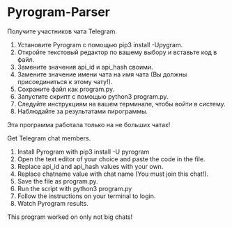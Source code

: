# Pyrogram-Parser
Получите участников чата Telegram.
1. Установите Pyrogram с помощью pip3 install -Upygram.
2. Откройте текстовый редактор по вашему выбору и вставьте код в файл.
3. Замените значения api_id и api_hash своими.
4. Замените значение имени чата на имя чата (Вы должны присоединиться к этому чату!).
4. Сохраните файл как program.py.
5. Запустите скрипт с помощью python3 program.py.
6. Следуйте инструкциям на вашем терминале, чтобы войти в систему.
7. Наблюдайте за результатами пирограммы.

Эта программа работала только на не больших чатах!

Get Telegram chat members.
1. Install Pyrogram with pip3 install -U pyrogram
2. Open the text editor of your choice and paste the code in the file.
3. Replace api_id and api_hash values with your own.
4. Replace chatname value with chat name (You must join this chat!).
4. Save the file as program.py.
5. Run the script with python3 program.py
6. Follow the instructions on your terminal to login.
7. Watch Pyrogram results.

This program worked on only not big chats! 
